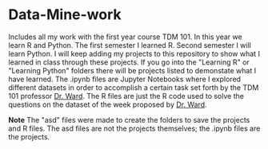 # Data-Mine-work
Includes all my work with the first year course TDM 101. In this year we learn R and Python. The first semester I learned R. Second semester I will learn Python. I will keep adding my projects to this repository to show what I learned in class through these projects. If you go into the "Learning R" or "Learning Python" folders there will be projects listed to demonstate what I have learned. The .ipynb files are Jupyter Notebooks where I explored different datasets in order to accomplish a certain task set forth by the TDM 101 professor [Dr. Ward](https://the-examples-book.com/personal/mdw/cv). The R files are just the R code used to solve the questions on the dataset of the week proposed by [Dr. Ward](https://the-examples-book.com/personal/mdw/cv).

**Note**
The "asd" files were made to create the folders to save the projects and R files. The asd files are not the projects themselves; the .ipynb files are the projects.
